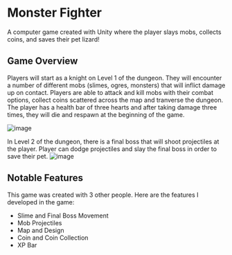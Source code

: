 # Monster Fighter
A computer game created with Unity where the player slays mobs, collects coins, and saves their pet lizard!

## Game Overview
Players will start as a knight on Level 1 of the dungeon. They will encounter a number of different mobs (slimes, ogres, monsters) that will inflict damage up on contact. Players are able to attack and kill mobs with their combat options, collect coins scattered across the map and tranverse the dungeon. The player has a health bar of three hearts and after taking damage three times, they will die and respawn at the beginning of the game.

![image](https://user-images.githubusercontent.com/85136882/194930742-b898ca06-ec79-4846-b385-821b68cb256f.png)

In Level 2 of the dungeon, there is a final boss that will shoot projectiles at the player. Player can dodge projectiles and slay the final boss in order to save their pet.
![image](https://user-images.githubusercontent.com/85136882/194930469-d82beb41-87b2-4a63-92e5-4efbb2a03f6c.png)

## Notable Features
This game was created with 3 other people. Here are the features I developed in the game:
- Slime and Final Boss Movement
- Mob Projectiles
- Map and Design
- Coin and Coin Collection
- XP Bar
